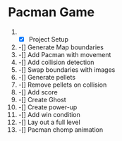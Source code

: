 # Pacman Game

1. -[x] Project Setup
2. -[] Generate Map boundaries
3. -[] Add Pacman with movement
4. -[] Add collision detection
5. -[] Swap boundaries with images
6. -[] Generate pellets
7. -[] Remove pellets on collision
8. -[] Add score
9. -[] Create Ghost
10. -[] Create power-up
11. -[] Add win condition
12. -[] Lay out a full level
13. -[] Pacman chomp animation